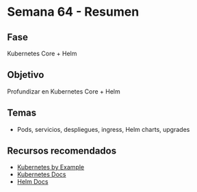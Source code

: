 # Semana 64 - Resumen

## Fase
Kubernetes Core + Helm

## Objetivo
Profundizar en Kubernetes Core + Helm

## Temas
- Pods, servicios, despliegues, ingress, Helm charts, upgrades

## Recursos recomendados
- [Kubernetes by Example](https://kubernetesbyexample.com/)
- [Kubernetes Docs](https://kubernetes.io/docs/home/)
- [Helm Docs](https://helm.sh/docs/)
